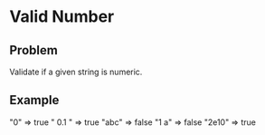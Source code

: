 Valid Number
===

## Problem

Validate if a given string is numeric.


## Example

"0" => true
" 0.1 " => true
"abc" => false
"1 a" => false
"2e10" => true